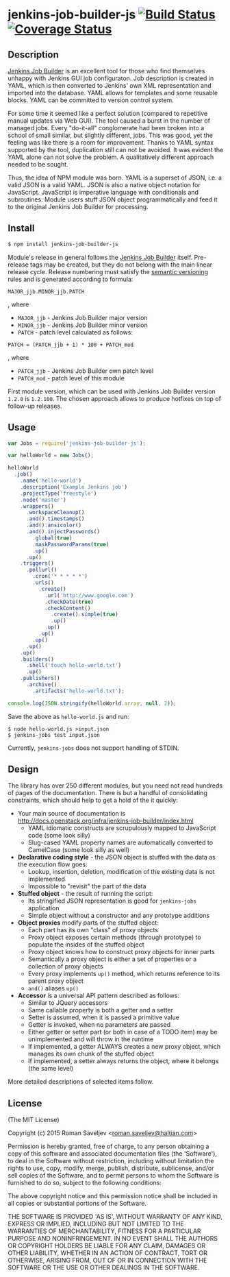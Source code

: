 # jenkins-job-builder-js [![Build Status](https://travis-ci.org/RomanSaveljev/jenkins-job-builder-js.svg)](http://travis-ci.org/RomanSaveljev/jenkins-job-builder-js) [![Coverage Status](https://coveralls.io/repos/romansaveljev/jenkins-job-builder-js/badge.png)](https://coveralls.io/r/romansaveljev/jenkins-job-builder-js)

## Description

[Jenkins Job Builder](http://docs.openstack.org/infra/jenkins-job-builder/) is an excellent tool for those who find themselves unhappy with Jenkins GUI job configuraton. Job description is created in YAML, which is then converted to Jenkins' own XML representation and imported into the database. YAML allows for templates and some reusable blocks. YAML can be committed to version control system.

For some time it seemed like a perfect solution (compared to repetitive manual updates via Web GUI). The tool caused a burst in the number of managed jobs. Every "do-it-all" conglomerate had been broken into a school of small similar, but slightly different, jobs. This was good, yet the feeling was like there is a room for improvement. Thanks to YAML syntax supported by the tool, duplication still can not be avoided. It was evident the YAML alone can not solve the problem. A
qualitatively different approach needed to be sought.

Thus, the idea of NPM module was born. YAML is a superset of JSON, i.e. a valid JSON is a valid YAML. JSON is also a native object notation for JavaScript. JavaScript is imperative language with conditionals and subroutines. Module users stuff JSON object programmatically and feed it to the original Jenkins Job Builder for processing.

## Install

```bash
$ npm install jenkins-job-builder-js
```

Module's release in general follows the [Jenkins Job Builder](https://pypi.python.org/pypi/jenkins-job-builder) itself. Pre-release tags may be created, but they do not belong with the main linear release cycle. Release numbering must satisfy the [semantic versioning](http://semver.org/) rules and is generated according to formula:

```
MAJOR_jjb.MINOR_jjb.PATCH
```

, where

* `MAJOR_jjb` - Jenkins Job Builder major version
* `MINOR_jjb` - Jenkins Job Builder minor version
* `PATCH` - patch level calculated as follows:

```
PATCH = (PATCH_jjb + 1) * 100 + PATCH_mod
```

, where

* `PATCH_jjb` - Jenkins Job Builder own patch level
* `PATCH_mod` - patch level of this module

First module version, which can be used with Jenkins Job Builder version `1.2.0` is `1.2.100`. The chosen approach allows to produce hotfixes on top of follow-up releases.

## Usage

```js
var Jobs = require('jenkins-job-builder-js');

var helloWorld = new Jobs();

helloWorld
  .job()
    .name('hello-world')
    .description('Example Jenkins job')
    .projectType('freestyle')
    .node('master')
    .wrappers()
      .workspaceCleanup()
      .and().timestamps()
      .and().ansicolor()
      .and().injectPasswords()
        .global(true)
        .maskPasswordParams(true)
        .up()
      .up()
    .triggers()
      .pollurl()
        .cron('* * * * *')
        .urls()
          .create()
            .url('http://www.google.com')
            .checkDate(true)
            .checkContent()
              .create().simple(true)
              .up()
            .up()
          .up()
        .up()
      .up()
    .up()
    .builders()
      .shell('touch hello-world.txt')
      .up()
    .publishers()
      .archive()
        .artifacts('hello-world.txt');

console.log(JSON.stringify(helloWorld.array, null, 2));
```

Save the above as `hello-world.js` and run:

```shell
$ node hello-world.js >input.json
$ jenkins-jobs test input.json
```

Currently, `jenkins-jobs` does not support handling of STDIN.

## Design

The library has over 250 different modules, but you need not read hundreds of pages of the documentation.
There is but a handful of consolidating constraints, which should help to get a hold of the it quickly:

* Your main source of documentation is http://docs.openstack.org/infra/jenkins-job-builder/index.html
    * YAML idiomatic constructs are scrupulously mapped to JavaScript code (some look silly)
    * Slug-cased YAML property names are automatically converted to CamelCase (some look silly as well)
* **Declarative coding style** - the JSON object is stuffed with the data as the execution flow goes:
    * Lookup, insertion, deletion, modification of the existing data is not implemented
    * Impossible to "revisit" the part of the data
* **Stuffed object** - the result of running the script:
    * Its stringified JSON representation is good for `jenkins-jobs` application
    * Simple object without a constructor and any prototype additions
* **Object proxies** modify parts of the stuffed object:
    * Each part has its own "class" of proxy objects
    * Proxy object exposes certain methods (through prototype) to populate the insides of the stuffed object
    * Proxy object knows how to construct proxy objects for inner parts
    * Semantically a proxy object is either a set of properties or a collection of proxy objects
    * Every proxy implements `up()` method, which returns reference to its parent proxy object
    * `and()` aliases `up()`
* **Accessor** is a universal API pattern described as follows:
    * Similar to JQuery accessors
    * Same callable property is both a getter and a setter
    * Setter is assumed, when it is passed a primitive value
    * Getter is invoked, when no parameters are passed
    * Either getter or setter part (or both in case of a TODO item) may be unimplemented and will throw in the runtime
    * If implemented, a getter ALWAYS creates a new proxy object, which manages its own chunk of the stuffed object
    * If implemented, a setter always returns the object, where it belongs (the same level)

More detailed descriptions of selected items follow.

## License 

(The MIT License)

Copyright (c) 2015 Roman Saveljev &lt;roman.saveljev@haltian.com&gt;

Permission is hereby granted, free of charge, to any person obtaining
a copy of this software and associated documentation files (the
'Software'), to deal in the Software without restriction, including
without limitation the rights to use, copy, modify, merge, publish,
distribute, sublicense, and/or sell copies of the Software, and to
permit persons to whom the Software is furnished to do so, subject to
the following conditions:

The above copyright notice and this permission notice shall be
included in all copies or substantial portions of the Software.

THE SOFTWARE IS PROVIDED 'AS IS', WITHOUT WARRANTY OF ANY KIND,
EXPRESS OR IMPLIED, INCLUDING BUT NOT LIMITED TO THE WARRANTIES OF
MERCHANTABILITY, FITNESS FOR A PARTICULAR PURPOSE AND NONINFRINGEMENT.
IN NO EVENT SHALL THE AUTHORS OR COPYRIGHT HOLDERS BE LIABLE FOR ANY
CLAIM, DAMAGES OR OTHER LIABILITY, WHETHER IN AN ACTION OF CONTRACT,
TORT OR OTHERWISE, ARISING FROM, OUT OF OR IN CONNECTION WITH THE
SOFTWARE OR THE USE OR OTHER DEALINGS IN THE SOFTWARE.
